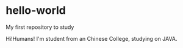 # hello-world
My first repository to study

Hi!Humans!
I'm student from an Chinese College, studying on JAVA.
